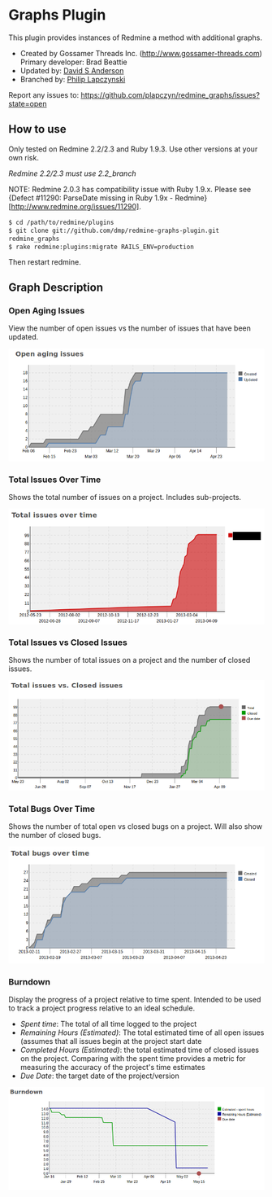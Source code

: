 # Graphs Plugin

This plugin provides instances of Redmine a method with additional graphs.

* Created by Gossamer Threads Inc. (http://www.gossamer-threads.com) Primary developer: Brad Beattie
* Updated by: [David S Anderson](https://github.com/ande3577)
* Branched by: [Philip Lapczynski](https://github.com/plapczyn)

Report any issues to: https://github.com/plapczyn/redmine_graphs/issues?state=open

## How to use

Only tested on Redmine 2.2/2.3 and Ruby 1.9.3.  Use other versions at your own risk.

*Redmine 2.2/2.3 must use 2.2_branch*

NOTE: Redmine 2.0.3 has compatibility issue with Ruby 1.9.x. Please see {Defect #11290: ParseDate missing in Ruby 1.9x - Redmine}[http://www.redmine.org/issues/11290].

    $ cd /path/to/redmine/plugins
    $ git clone git://github.com/dmp/redmine-graphs-plugin.git redmine_graphs
    $ rake redmine:plugins:migrate RAILS_ENV=production 

Then restart redmine.

## Graph Description

### Open Aging Issues

View the number of open issues vs the number of issues that have been updated.

![open_aging_issues](/img/open_aging_issues.png "Open Aging Issues")

### Total Issues Over Time

Shows the total number of issues on a project.  Includes sub-projects.

![total_issues_over_time](/img/total_issues_over_time.png "Total Issues Over Time")

### Total Issues vs Closed Issues

Shows the number of total issues on a project and the number of closed issues.

![total_issues_vs_closed_issues](/img/total_issues_vs_closed_issues.png "Total Issues vs. Closed Issues")

### Total Bugs Over Time

Shows the number of total open vs closed bugs on a project.  Will also show the number of closed bugs.

![total_bugs_over_time](/img/total_bugs_over_time.png "Total Bugs Over Time")

### Burndown

Display the progress of a project relative to time spent.  Intended to be used to track a project progress 
relative to an ideal schedule.

* _Spent time_: The total of all time logged to the project
* _Remaining Hours (Estimated)_: The total estimated time of all open issues (assumes that all issues begin at the project start
date
* _Completed Hours (Estimated)_: the total estimated time of closed issues on the project.  Comparing with the spent time 
provides a metric for measuring the accuracy of the project's time estimates
* _Due Date_: the target date of the project/version

![burndown](/img/burndown.png "Burndown")
